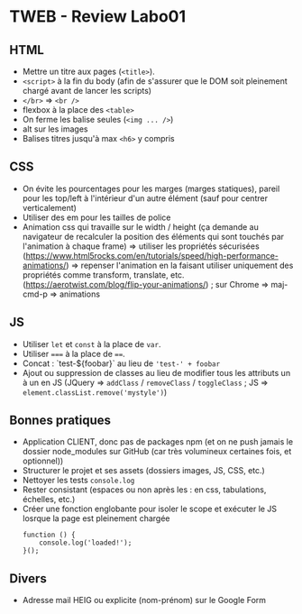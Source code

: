 # TWEB - Review Labo01
## HTML
- Mettre un titre aux pages (`<title>`).
- `<script>` à la fin du body (afin de s'assurer que le DOM soit pleinement chargé avant de lancer les scripts)
- `</br>` => `<br />`
- flexbox à la place des `<table>`
- On ferme les balise seules (`<img ... />`)
- alt sur les images
- Balises titres jusqu'à max `<h6>` y compris


## CSS
- On évite les pourcentages pour les marges (marges statiques), pareil pour les top/left à l'intérieur d'un autre élément (sauf pour centrer verticalement)
- Utiliser des em pour les tailles de police
- Animation css qui travaille sur le width / height (ça demande au navigateur de recalculer la position des éléments qui sont touchés par l'animation à chaque frame) => utiliser les propriétés sécurisées (https://www.html5rocks.com/en/tutorials/speed/high-performance-animations/) => repenser l'animation en la faisant utiliser uniquement des propriétés comme transform, translate, etc. (https://aerotwist.com/blog/flip-your-animations/) ; sur Chrome => maj-cmd-p => animations


## JS
- Utiliser `let` et `const` à la place de `var`.
- Utiliser `===` à la place de `==`.
- Concat : \`test-${foobar}\` au lieu de `'test-' + foobar`
- Ajout ou suppression de classes au lieu de modifier tous les attributs un à un en JS (JQuery => `addClass` / `removeClass` / `toggleClass` ; JS => `element.classList.remove('mystyle')`)


## Bonnes pratiques
- Application CLIENT, donc pas de packages npm (et on ne push jamais le dossier node_modules sur GitHub (car très volumineux certaines fois, et optionnel))
- Structurer le projet et ses assets (dossiers images, JS, CSS, etc.)
- Nettoyer les tests `console.log`
- Rester consistant (espaces ou non après les : en css, tabulations, échelles, etc.)
- Créer une fonction englobante pour isoler le scope et exécuter le JS losrque la page est pleinement chargée
	```
	function () {
	    console.log('loaded!');
	}();
	```


## Divers
- Adresse mail HEIG ou explicite (nom-prénom) sur le Google Form